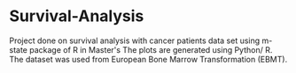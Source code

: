 # Survival-Analysis
Project done on survival analysis with cancer patients data set using m-state package of R in Master's 
The plots are generated using Python/ R. The dataset was used from European Bone Marrow Transformation (EBMT).
